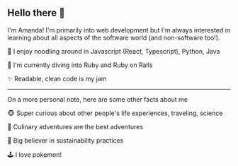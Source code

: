## Hello there 🐶 


I'm Amanda! I'm primarily into web development but I'm always interested in learning about all aspects of the software world (and non-software too!).

🍜 I enjoy noodling around in Javascript (React, Typescript), Python, Java

🤿 I'm currently diving into Ruby and Ruby on Rails

✨ Readable, clean code is my jam

---

On a more personal note, here are some other facts about me


🐵 Super curious about other people's life experiences, traveling, science

🥘 Culinary adventures are the best adventures 

🌳 Big believer in sustainability practices

🕹️ I love pokemon! 

<!--
**amawai/amawai** is a ✨ _special_ ✨ repository because its `README.md` (this file) appears on your GitHub profile.

Here are some ideas to get you started:

- 🔭 I’m currently working on ...
- 🌱 I’m currently learning ...
- 👯 I’m looking to collaborate on ...
- 🤔 I’m looking for help with ...
- 💬 Ask me about ...
- 📫 How to reach me: ...
- 😄 Pronouns: ...
- ⚡ Fun fact: ...
-->

